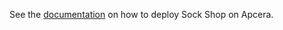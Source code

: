 See the [documentation](https://microservices-demo.github.io/microservices-demo/deployment/apcera.html) on how to deploy Sock Shop on Apcera.
